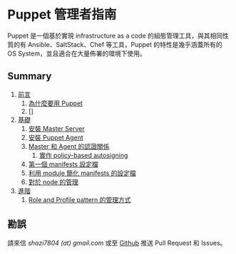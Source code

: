 # Puppet 管理者指南

Puppet 是一個基於實現 infrastructure as a code 的組態管理工具，與其相同性質的有 Ansible、SaltStack、Chef 等工具，Puppet 的特性是幾乎涵蓋所有的 OS System，並且適合在大量佈署的環境下使用。

## Summary
1. [前言](01.intro.md)
    1. [為什麼要用 Puppet](01-1.why-use-puppet.md)
    2. []
1. [基礎](02.basic.md)
    1. [安裝 Master Server](02-1.install-master-server.md)
    1. [安裝 Puppet Agent ](02-2.install-puppet-agent.md)
    1. [Master 和 Agent 的認證關係](02-3.how-to-master-and-agent-trust.md)
        1. [實作 policy-based autosigning](02-4.how-to-policy-based-autoscaling.md)
    1. [第一個 manifests 設定檔](02-5.how-to-write-manifests.md)
    1. [利用 module 簡化 manifests 的設定檔](02-6.how-to-write-module.md)
    1. [對於 node 的管理](02-7.how-to-manage-node.md)
1. [進階](03.advanced.md)
    1. [Role and Profile pattern 的管理方式](03-1.how-to-use-role-and-profile-pattern-manage.md)

## 勘誤

請來信 _shazi7804 (at) gmail.com_ 或至 [Github][shazi7804/puppet-manage-guide] 推送 Pull Request 和 Issues。


[shazi7804/puppet-manage-guide]: https://github.com/shazi7804/puppet-manage-guide